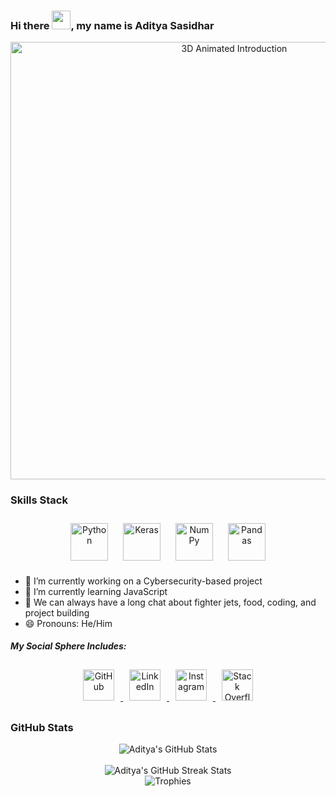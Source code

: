 ### Hi there <img src="https://media.giphy.com/media/hvRJCLFzcasrR4ia7z/giphy.gif" width="30px">, my name is **Aditya Sasidhar**

<div align="center">
    <!-- 3D Animated Introduction -->
    <img src="https://your-3d-animation-link.com/animation.gif" alt="3D Animated Introduction" width="700px">
</div>

### **Skills Stack**

<div align="center">
    <!-- 3D Icons for Skills -->
    <img src="https://your-3d-icons-link.com/python.png" alt="Python" width="60px" style="margin: 10px;">
    <img src="https://your-3d-icons-link.com/keras.png" alt="Keras" width="60px" style="margin: 10px;">
    <img src="https://your-3d-icons-link.com/numpy.png" alt="NumPy" width="60px" style="margin: 10px;">
    <img src="https://your-3d-icons-link.com/pandas.png" alt="Pandas" width="60px" style="margin: 10px;">
    <!-- Add more 3D icons for each skill -->
</div>

- 🔭 I’m currently working on a Cybersecurity-based project
- 🌱 I’m currently learning JavaScript
- 💬 We can always have a long chat about fighter jets, food, coding, and project building
- 😄 Pronouns: He/Him

#### *My Social Sphere Includes:*

<div align="center">
    <!-- 3D Social Media Icons -->
    <a href="https://github.com/adityasasidhar">
        <img src="https://your-3d-icons-link.com/github.png" alt="GitHub" width="50px" style="margin: 10px;">
    </a>
    <a href="https://www.linkedin.com/in/aditya-sasidhar-2399bb27a/">
        <img src="https://your-3d-icons-link.com/linkedin.png" alt="LinkedIn" width="50px" style="margin: 10px;">
    </a>
    <a href="https://www.instagram.com/aditya_sasidhar/">
        <img src="https://your-3d-icons-link.com/instagram.png" alt="Instagram" width="50px" style="margin: 10px;">
    </a>
    <a href="https://stackoverflow.com/users/27242689">
        <img src="https://your-3d-icons-link.com/stackoverflow.png" alt="Stack Overflow" width="50px" style="margin: 10px;">
    </a>
</div>

### **GitHub Stats**

<div align="center">
    <!-- 3D Styled GitHub Stats -->
    <img src="https://github-readme-stats.vercel.app/api?username=adityasasidhar&show_icons=true&theme=radical&include_all_commits=true&count_private=true&hide_border=true&bg_color=0d1117&title_color=ff69b4&icon_color=ff69b4&text_color=c9d1d9&border_radius=10" alt="Aditya's GitHub Stats">
    <br><br>
    <img src="https://github-readme-streak-stats.herokuapp.com/?user=adityasasidhar&theme=radical&hide_border=true&background=0d1117&stroke=ff69b4" alt="Aditya's GitHub Streak Stats">
</div>

<div align="center">
    <!-- 3D Trophy Showcase -->
    <img src="https://github-profile-trophy.vercel.app/?username=adityasasidhar&theme=onedark&no-frame=true&column=7" alt="Trophies">
</div>
